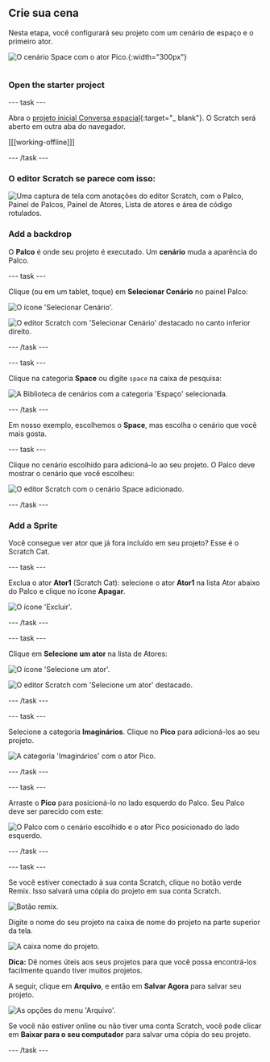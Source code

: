 ## Crie sua cena

<div style="display: flex; flex-wrap: wrap">
<div style="flex-basis: 200px; flex-grow: 1; margin-right: 15px;">
Nesta etapa, você configurará seu projeto com um cenário de espaço e o primeiro ator. 
</div>
<div>

![O cenário Space com o ator Pico.](images/backdrop-step.png){:width="300px"}

</div>
</div>

### Open the starter project

--- task ---

Abra o [projeto inicial Conversa espacial](https://scratch.mit.edu/projects/582213331/editor){:target="_ blank"}. O Scratch será aberto em outra aba do navegador.

[[[working-offline]]]

--- /task ---

### O editor Scratch se parece com isso:

![Uma captura de tela com anotações do editor Scratch, com o Palco, Painel de Palcos, Painel de Atores, Lista de atores e área de código rotulados.](images/scratch-interface.png)

### Add a backdrop

O **Palco** é onde seu projeto é executado. Um **cenário** muda a aparência do Palco.

--- task ---

Clique (ou em um tablet, toque) em **Selecionar Cenário** no painel Palco:

![O ícone 'Selecionar Cenário'.](images/backdrop-button.png)

![O editor Scratch com 'Selecionar Cenário' destacado no canto inferior direito.](images/choose-a-backdrop.png)

--- /task ---

--- task ---

Clique na categoria **Space** ou digite `space` na caixa de pesquisa:

![A Biblioteca de cenários com a categoria 'Espaço' selecionada.](images/space-backdrops.png)

--- /task ---

Em nosso exemplo, escolhemos o **Space**, mas escolha o cenário que você mais gosta.

--- task ---

Clique no cenário escolhido para adicioná-lo ao seu projeto. O Palco deve mostrar o cenário que você escolheu:

![O editor Scratch com o cenário Space adicionado.](images/inserted-backdrop.png)

--- /task ---

### Add a Sprite

Você consegue ver ator que já fora incluído em seu projeto? Esse é o Scratch Cat.

--- task ---

Exclua o ator **Ator1** (Scratch Cat): selecione o ator **Ator1** na lista Ator abaixo do Palco e clique no ícone **Apagar**.

![O ícone 'Excluir'.](images/delete-sprite.png)

--- /task ---

--- task ---

Clique em **Selecione um ator** na lista de Atores:

![O ícone 'Selecione um ator'.](images/sprite-button.png)

![O editor Scratch com 'Selecione um ator' destacado.](images/choose-a-sprite.png)

--- /task ---

--- task ---

Selecione a categoria **Imaginários**. Clique no **Pico** para adicioná-los ao seu projeto.

![A categoria 'Imaginários' com o ator Pico.](images/fantasy-pico.png)

--- /task ---

--- task ---

Arraste o **Pico** para posicioná-lo no lado esquerdo do Palco. Seu Palco deve ser parecido com este:

![O Palco com o cenário escolhido e o ator Pico posicionado do lado esquerdo.](images/pico-on-stage.png)

--- /task ---

--- task ---

Se você estiver conectado à sua conta Scratch, clique no botão verde Remix. Isso salvará uma cópia do projeto em sua conta Scratch.

![Botão remix.](images/remix-button.png)

Digite o nome do seu projeto na caixa de nome do projeto na parte superior da tela.

![A caixa nome do projeto.](images/project-name.png)

**Dica:** Dê nomes úteis aos seus projetos para que você possa encontrá-los facilmente quando tiver muitos projetos.

A seguir, clique em **Arquivo**, e então em **Salvar Agora** para salvar seu projeto.

![As opções do menu 'Arquivo'.](images/file-menu.png)

Se você não estiver online ou não tiver uma conta Scratch, você pode clicar em **Baixar para o seu computador** para salvar uma cópia do seu projeto.

--- /task ---


